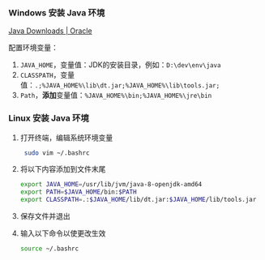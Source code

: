 ### Windows 安装 Java 环境

[Java Downloads | Oracle](https://www.oracle.com/java/technologies/downloads/)

配置环境变量：

1. `JAVA_HOME`，变量值：JDK的安装目录，例如：`D:\dev\env\java`
2. `CLASSPATH`，变量值：`.;%JAVA_HOME%\lib\dt.jar;%JAVA_HOME%\lib\tools.jar;`
3. `Path`，**添加**变量值：`%JAVA_HOME%\bin;%JAVA_HOME%\jre\bin`

### Linux 安装 Java 环境

1. 打开终端，编辑系统环境变量

    ```sh
     sudo vim ~/.bashrc
    ```

2. 将以下内容添加到文件末尾

    ```sh
    export JAVA_HOME=/usr/lib/jvm/java-8-openjdk-amd64
    export PATH=$JAVA_HOME/bin:$PATH
    export CLASSPATH=.:$JAVA_HOME/lib/dt.jar:$JAVA_HOME/lib/tools.jar
    ```

4. 保存文件并退出
5. 输入以下命令以使更改生效

    ```sh
    source ~/.bashrc
    ```
    
    
